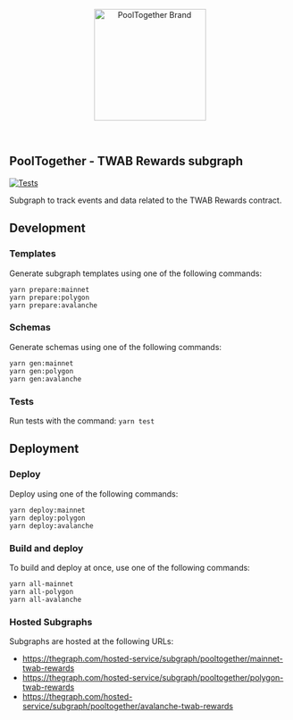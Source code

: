 <p align="center">
  <a href="https://github.com/pooltogether/pooltogether--brand-assets">
    <img src="https://github.com/pooltogether/pooltogether--brand-assets/blob/977e03604c49c63314450b5d432fe57d34747c66/logo/pooltogether-logo--purple-gradient.png?raw=true" alt="PoolTogether Brand" style="max-width:100%;" width="200">
  </a>
</p>

<br />

## PoolTogether - TWAB Rewards subgraph

[![Tests](https://github.com/pooltogether/twab-rewards-subgraph/actions/workflows/main.yml/badge.svg)](https://github.com/pooltogether/twab-rewards-subgraph/actions/workflows/main.yml)

Subgraph to track events and data related to the TWAB Rewards contract.

## Development

### Templates

Generate subgraph templates using one of the following commands:

```
yarn prepare:mainnet
yarn prepare:polygon
yarn prepare:avalanche
```

### Schemas

Generate schemas using one of the following commands:

```
yarn gen:mainnet
yarn gen:polygon
yarn gen:avalanche
```

### Tests

Run tests with the command: `yarn test`

## Deployment

### Deploy

Deploy using one of the following commands:

```
yarn deploy:mainnet
yarn deploy:polygon
yarn deploy:avalanche
```

### Build and deploy

To build and deploy at once, use one of the following commands:

```
yarn all-mainnet
yarn all-polygon
yarn all-avalanche
```

### Hosted Subgraphs

Subgraphs are hosted at the following URLs:
-   https://thegraph.com/hosted-service/subgraph/pooltogether/mainnet-twab-rewards
-   https://thegraph.com/hosted-service/subgraph/pooltogether/polygon-twab-rewards
-   https://thegraph.com/hosted-service/subgraph/pooltogether/avalanche-twab-rewards
